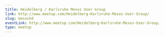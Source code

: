 ```yaml
---
title: Heidelberg / Karlsruhe Mesos User Group
link: http://www.meetup.com/Heidelberg-Karlsruhe-Mesos-User-Group/
slug: mesoshd
eventLink: http://www.meetup.com/Heidelberg-Karlsruhe-Mesos-User-Group/
type: meetup
---
```

